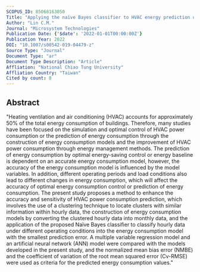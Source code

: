 ```yaml
---
SCOPUS_ID: 85068163050
Title: "Applying the naïve Bayes classifier to HVAC energy prediction using hourly data"
Author: "Lin C.M."
Journal: "Microsystem Technologies"
Publication Date: {'$date': '2022-01-01T00:00:00Z'}
Publication Year: 2022
DOI: "10.1007/s00542-019-04479-z"
Source Type: "Journal"
Document Type: "ar"
Document Type Description: "Article"
Affliation: "National Chiao Tung University"
Affliation Country: "Taiwan"
Cited by count: 8
---
```


## Abstract
"Heating ventilation and air conditioning (HVAC) accounts for approximately 50% of the total energy consumption of buildings. Therefore, many studies have been focused on the simulation and optimal control of HVAC power consumption or the prediction of energy consumption through the construction of energy consumption models and the improvement of HVAC power consumption through energy management methods. The prediction of energy consumption by optimal energy-saving control or energy baseline is dependent on an accurate energy consumption model, however, the accuracy of the energy consumption model is influenced by the model variables. In addition, different operating periods and load conditions also lead to different changes in energy consumption, which will affect the accuracy of optimal energy consumption control or prediction of energy consumption. The present study proposes a method to enhance the accuracy and sensitivity of HVAC power consumption prediction, which involves the use of a clustering technique to locate clusters with similar information within hourly data, the construction of energy consumption models by converting the clustered hourly data into monthly data, and the application of the proposed Naïve Bayes classifier to classify hourly data under different operating conditions into the energy consumption model with the smallest prediction error. A multiple variable regression model and an artificial neural network (ANN) model were compared with the models developed in the present study, and the normalized mean bias error (NMBE) and the coefficient of variation of the root mean squared error (Cv-RMSE) were used as criteria for the predicted energy consumption values."
